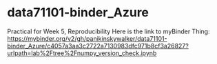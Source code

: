 # data71101-binder_Azure
Practical for Week 5, Reproducibility
Here is the link to myBinder Thing: https://mybinder.org/v2/gh/panikinskywalker/data71101-binder_Azure/c4057a3aa3c2722a7130983dfc971b8cf3a26827?urlpath=lab%2Ftree%2Fnumpy_version_check.ipynb


